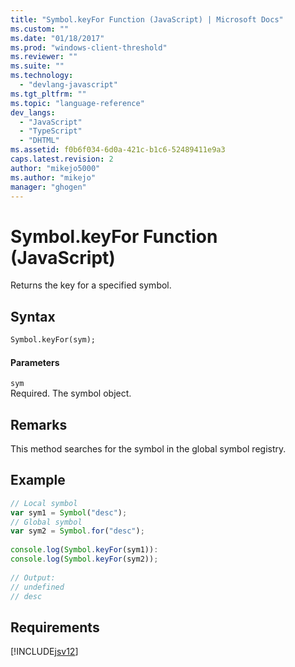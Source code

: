 ```yaml
---
title: "Symbol.keyFor Function (JavaScript) | Microsoft Docs"
ms.custom: ""
ms.date: "01/18/2017"
ms.prod: "windows-client-threshold"
ms.reviewer: ""
ms.suite: ""
ms.technology: 
  - "devlang-javascript"
ms.tgt_pltfrm: ""
ms.topic: "language-reference"
dev_langs: 
  - "JavaScript"
  - "TypeScript"
  - "DHTML"
ms.assetid: f0b6f034-6d0a-421c-b1c6-52489411e9a3
caps.latest.revision: 2
author: "mikejo5000"
ms.author: "mikejo"
manager: "ghogen"
---
```

# Symbol.keyFor Function (JavaScript)
Returns the key for a specified symbol.  
  
## Syntax  
  
```vb  
Symbol.keyFor(sym);  
```  
  
#### Parameters  
 `sym`  
 Required. The symbol object.  
  
## Remarks  
 This method searches for the symbol in the global symbol registry.  
  
## Example  
  
```JavaScript  
// Local symbol  
var sym1 = Symbol("desc");  
// Global symbol  
var sym2 = Symbol.for("desc");  
  
console.log(Symbol.keyFor(sym1)):  
console.log(Symbol.keyFor(sym2));  
  
// Output:  
// undefined  
// desc  
```  
  
## Requirements  
 [!INCLUDE[jsv12](../../javascript/reference/includes/jsv12-md.md)]